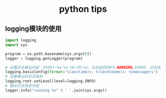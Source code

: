 <center><h1>python tips</h1></center>

## logging模块的使用

```python
import logging
import sys

program = os.path.basename(sys.argv[0])
logger = logging.getLogger(program)

# 设置日志输出内容：时间%Y-%m-%d %H:%M:%S，日志级别INFO,WARNING,ERROR，日志信息
logging.basicConfig(format='%(asctime)s: %(levelname)s: %(message)s')
# 设置输出的日志级别
logging.root.setLevel(level=logging.INFO)
# 输出日志信息内容
logger.info("running %s" % ' '.join(sys.argv))
```







